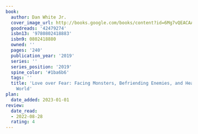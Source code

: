 ```yaml
---
book:
  author: Dan White Jr.
  cover_image_url: http://books.google.com/books/content?id=6Mg7vQEACAAJ&printsec=frontcover&img=1&zoom=1&source=gbs_api
  goodreads: '42479274'
  isbn13: '9780802418883'
  isbn9: 0802418880
  owned: ''
  pages: '240'
  publication_year: '2019'
  series: ''
  series_position: '2019'
  spine_color: '#1ba6b6'
  tags: ''
  title: 'Love over Fear: Facing Monsters, Befriending Enemies, and Healing Our Polarized
    World'
plan:
  date_added: 2023-01-01
review:
  date_read:
  - 2022-08-28
  rating: 4
---
```

